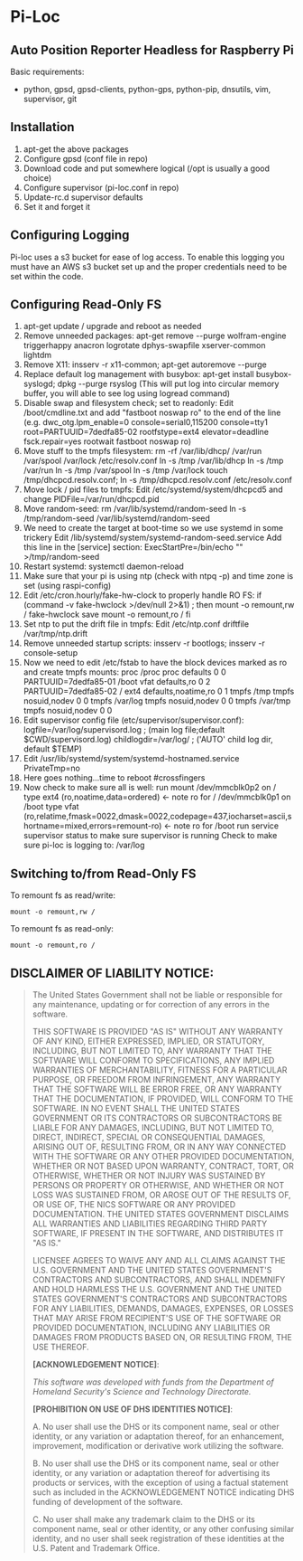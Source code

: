 
# Pi-Loc
## Auto Position Reporter Headless for Raspberry Pi

Basic requirements: 
* python, gpsd, gpsd-clients, python-gps, python-pip, dnsutils, vim, supervisor, git

## Installation
1. apt-get the above packages
2. Configure gpsd (conf file in repo)
3. Download code and put somewhere logical (/opt is usually a good choice)
4. Configure supervisor (pi-loc.conf in repo)
5. Update-rc.d supervisor defaults
6. Set it and forget it

## Configuring Logging
Pi-loc uses a s3 bucket for ease of log access.  To enable this logging you must have an AWS s3 bucket set up and the proper credentials need to be set within the code.

## Configuring Read-Only FS 
1. apt-get update / upgrade and reboot as needed
2. Remove unneeded packages: apt-get remove --purge wolfram-engine triggerhappy anacron logrotate dphys-swapfile xserver-common lightdm
3. Remove X11: insserv -r x11-common; apt-get autoremove --purge
4. Replace default log management with busybox: apt-get install busybox-syslogd; dpkg --purge rsyslog (This will put log into circular memory buffer, you will able to see log using
logread command)
5. Disable swap and filesystem check; set to readonly:
Edit /boot/cmdline.txt and add "fastboot noswap ro" to the end of the line
(e.g. dwc_otg.lpm_enable=0 console=serial0,115200 console=tty1 root=PARTUUID=7dedfa85-02 rootfstype=ext4 elevator=deadline fsck.repair=yes rootwait fastboot noswap ro)
6. Move stuff to the tmpfs filesystem:
rm -rf /var/lib/dhcp/ /var/run /var/spool /var/lock /etc/resolv.conf
ln -s /tmp /var/lib/dhcp
ln -s /tmp /var/run
ln -s /tmp /var/spool
ln -s /tmp /var/lock
touch /tmp/dhcpcd.resolv.conf; ln -s /tmp/dhcpcd.resolv.conf /etc/resolv.conf
7. Move lock / pid files to tmpfs:
Edit /etc/systemd/system/dhcpcd5 and change PIDFile=/var/run/dhcpcd.pid
8. Move random-seed:
rm /var/lib/systemd/random-seed
ln -s /tmp/random-seed /var/lib/systemd/random-seed
9. We need to create the target at boot-time so we use systemd in some trickery
Edit /lib/systemd/system/systemd-random-seed.service
Add this line in the [service] section: ExecStartPre=/bin/echo "" >/tmp/random-seed
10. Restart systemd:  systemctl daemon-reload
11. Make sure that your pi is using ntp (check with ntpq -p) and time zone is set (using raspi-config)
12. Edit /etc/cron.hourly/fake-hw-clock to properly handle RO FS:
if (command -v fake-hwclock >/dev/null 2>&1) ; then
mount -o remount,rw /
fake-hwclock save
mount -o remount,ro /
fi
13. Set ntp to put the drift file in tmpfs:
Edit /etc/ntp.conf
driftfile /var/tmp/ntp.drift
14. Remove unneeded startup scripts:
insserv -r bootlogs; insserv -r console-setup
15. Now we need to edit /etc/fstab to have the block devices marked as ro and create tmpfs mounts:
proc                  /proc           proc    defaults             0       0
PARTUUID=7dedfa85-01  /boot           vfat    defaults,ro          0       2
PARTUUID=7dedfa85-02  /               ext4    defaults,noatime,ro  0       1
tmpfs                 /tmp            tmpfs   nosuid,nodev         0       0
tmpfs                 /var/log        tmpfs   nosuid,nodev         0       0
tmpfs                 /var/tmp        tmpfs   nosuid,nodev         0       0
16. Edit supervisor config file (etc/supervisor/supervisor.conf):
logfile=/var/log/supervisord.log ; (main log file;default $CWD/supervisord.log)
childlogdir=/var/log/            ; ('AUTO' child log dir, default $TEMP)
17. Edit /usr/lib/systemd/system/systemd-hostnamed.service
PrivateTmp=no
18. Here goes nothing...time to reboot #crossfingers
19. Now check to make sure all is well:
run mount
/dev/mmcblk0p2 on / type ext4 (ro,noatime,data=ordered) <- note ro for /
/dev/mmcblk0p1 on /boot type vfat (ro,relatime,fmask=0022,dmask=0022,codepage=437,iocharset=ascii,shortname=mixed,errors=remount-ro) <- note ro for /boot
run service supervisor status to make sure supervisor is running
Check to make sure pi-loc is logging to: /var/log

## Switching to/from Read-Only FS

To remount fs as read/write:

    mount -o remount,rw /

To remount fs as read-only:

    mount -o remount,ro /

## **DISCLAIMER OF LIABILITY NOTICE**:



> The United States Government shall not be liable or responsible for
> any maintenance, updating or for correction of any errors in the
> software. 
>
> THIS SOFTWARE IS PROVIDED "AS IS" WITHOUT ANY WARRANTY OF ANY KIND,
> EITHER EXPRESSED, IMPLIED, OR STATUTORY, INCLUDING, BUT NOT LIMITED
> TO, ANY WARRANTY THAT THE SOFTWARE WILL CONFORM TO SPECIFICATIONS, ANY
> IMPLIED WARRANTIES OF MERCHANTABILITY, FITNESS FOR A PARTICULAR
> PURPOSE, OR FREEDOM FROM INFRINGEMENT, ANY WARRANTY THAT THE SOFTWARE
> WILL BE ERROR FREE, OR ANY WARRANTY THAT THE DOCUMENTATION, IF
> PROVIDED, WILL CONFORM TO THE SOFTWARE.  IN NO EVENT SHALL THE UNITED
> STATES GOVERNMENT OR ITS CONTRACTORS OR SUBCONTRACTORS BE LIABLE FOR
> ANY DAMAGES, INCLUDING, BUT NOT LIMITED TO, DIRECT, INDIRECT, SPECIAL
> OR CONSEQUENTIAL DAMAGES, ARISING OUT OF, RESULTING FROM, OR IN ANY
> WAY CONNECTED WITH THE SOFTWARE OR ANY OTHER PROVIDED DOCUMENTATION,
> WHETHER OR NOT BASED UPON WARRANTY, CONTRACT, TORT, OR OTHERWISE,
> WHETHER OR NOT INJURY WAS SUSTAINED BY PERSONS OR PROPERTY OR
> OTHERWISE, AND WHETHER OR NOT LOSS WAS SUSTAINED FROM, OR AROSE OUT OF
> THE RESULTS OF, OR USE OF, THE NICS SOFTWARE OR ANY PROVIDED
> DOCUMENTATION. THE UNITED STATES GOVERNMENT DISCLAIMS ALL WARRANTIES
> AND LIABILITIES REGARDING THIRD PARTY SOFTWARE, IF PRESENT IN THE
> SOFTWARE, AND DISTRIBUTES IT "AS IS."
>
>            
>
> LICENSEE AGREES TO WAIVE ANY AND ALL CLAIMS AGAINST THE U.S.
> GOVERNMENT AND THE UNITED STATES GOVERNMENT'S CONTRACTORS AND
> SUBCONTRACTORS, AND SHALL INDEMNIFY AND HOLD HARMLESS THE U.S.
> GOVERNMENT AND THE UNITED STATES GOVERNMENT'S CONTRACTORS AND
> SUBCONTRACTORS FOR ANY LIABILITIES, DEMANDS, DAMAGES, EXPENSES, OR
> LOSSES THAT MAY ARISE FROM RECIPIENT'S USE OF THE SOFTWARE OR PROVIDED
> DOCUMENTATION, INCLUDING ANY LIABILITIES OR DAMAGES FROM PRODUCTS
> BASED ON, OR RESULTING FROM, THE USE THEREOF.
>
> **[ACKNOWLEDGEMENT NOTICE]**:
>
> *This software was developed with funds from the Department of
> Homeland Security's Science and Technology Directorate.* 
>
> **[PROHIBITION ON USE OF DHS IDENTITIES NOTICE]**:
>
> A.  No user shall use the DHS or its component name, seal or other
> identity, or any variation or adaptation thereof, for an enhancement,
> improvement, modification or derivative work utilizing the software.
>
> B.  No user shall use the DHS or its component name, seal or other
> identity, or any variation or adaptation thereof for advertising its
> products or services, with the exception of using a factual statement
> such as included in the ACKNOWLEDGEMENT NOTICE indicating DHS funding
> of development of the software.           
>
> C.  No user shall make any trademark claim to the DHS or its component
> name, seal or other identity, or any other confusing similar identity,
> and no user shall seek registration of these identities at the U.S.
> Patent and Trademark Office.
